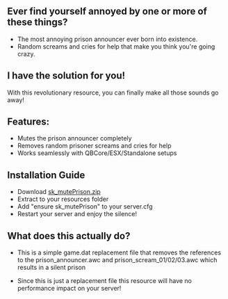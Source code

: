 ## **Ever find yourself annoyed by one or more of these things?**  


* The most annoying prison announcer ever born into existence.
* Random screams and cries for help that make you think you're going crazy.

## **I have the solution for you!**
With this revolutionary resource, you can finally make all those sounds go away!

## **Features:**
* Mutes the prison announcer completely
* Removes random prisoner screams and cries for help
* Works seamlessly with QBCore/ESX/Standalone setups

## **Installation Guide**
* Download [sk_mutePrison.zip](https://github.com/JustSkitzo/sk_mutePrison)
* Extract to your resources folder
* Add "ensure sk_mutePrison" to your server.cfg
* Restart your server and enjoy the silence!

## **What does this actually do?**
* This is a simple game.dat replacement file that removes the references to the prison_announcer.awc and prison_scream_01/02/03.awc which results in a silent prison

* Since this is just a replacement file this resource will have no performance impact on your server!
